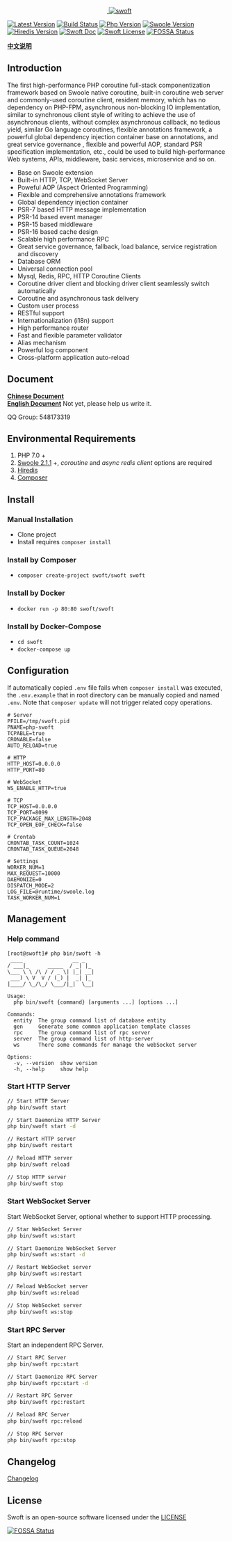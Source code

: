 <p align="center">
    <a href="https://github.com/swoft-cloud/swoft" target="_blank">
        <img src="http://qiniu.daydaygo.top/swoft-logo.png?imageView2/2/w/300" alt="swoft" />
    </a>
</p>

[![Latest Version](https://img.shields.io/badge/beta-v1.0.0-green.svg?maxAge=2592000)](https://github.com/swoft-cloud/swoft/releases)
[![Build Status](https://travis-ci.org/swoft-cloud/swoft.svg?branch=master)](https://travis-ci.org/swoft-cloud/swoft)
[![Php Version](https://img.shields.io/badge/php-%3E=7.0-brightgreen.svg?maxAge=2592000)](https://secure.php.net/)
[![Swoole Version](https://img.shields.io/badge/swoole-%3E=2.1.3-brightgreen.svg?maxAge=2592000)](https://github.com/swoole/swoole-src)
[![Hiredis Version](https://img.shields.io/badge/hiredis-%3E=0.1-brightgreen.svg?maxAge=2592000)](https://github.com/redis/hiredis)
[![Swoft Doc](https://img.shields.io/badge/docs-passing-green.svg?maxAge=2592000)](https://doc.swoft.org)
[![Swoft License](https://img.shields.io/hexpm/l/plug.svg?maxAge=2592000)](https://github.com/swoft-cloud/swoft/blob/master/LICENSE)
[![FOSSA Status](https://app.fossa.io/api/projects/git%2Bgithub.com%2Fhuangzhhui%2Fswoft.svg?type=shield)](https://app.fossa.io/projects/git%2Bgithub.com%2Fhuangzhhui%2Fswoft?ref=badge_shield)

**[中文说明](README_CN.md)**

## Introduction

The first high-performance PHP coroutine full-stack componentization framework based on Swoole native coroutine, built-in coroutine web server and commonly-used coroutine client, resident memory, which has no dependency on PHP-FPM, asynchronous non-blocking IO implementation, similar to synchronous client style of writing to achieve the use of asynchronous clients, without complex asynchronous callback, no tedious yield, similar Go language coroutines, flexible annotations framework, a powerful global dependency injection container base on annotations, and great service governance , flexible and powerful AOP, standard PSR specification implementation, etc., could be used to build high-performance Web systems, APIs, middleware, basic services, microservice and so on.

- Base on Swoole extension
- Built-in HTTP, TCP, WebSocket Server
- Poweful AOP (Aspect Oriented Programming)
- Flexible and comprehensive annotations framework
- Global dependency injection container
- PSR-7 based HTTP message implementation
- PSR-14 based event manager
- PSR-15 based middleware
- PSR-16 based cache design
- Scalable high performance RPC
- Great service governance, fallback, load balance, service registration and discovery
- Database ORM
- Universal connection pool
- Mysql, Redis, RPC, HTTP Coroutine Clients
- Coroutine driver client and blocking driver client seamlessly switch automatically
- Coroutine and asynchronous task delivery
- Custom user process
- RESTful support
- Internationalization (i18n) support
- High performance router
- Fast and flexible parameter validator
- Alias mechanism
- Powerful log component
- Cross-platform application auto-reload


## Document

[**Chinese Document**](https://doc.swoft.org)  
[**English Document**](https://doc.swoft.org) Not yet, please help us write it.

QQ Group: 548173319

## Environmental Requirements

1. PHP 7.0 +
2. [Swoole 2.1.1](https://github.com/swoole/swoole-src/releases) +, *coroutine* and *async redis client* options are required
3. [Hiredis](https://github.com/redis/hiredis/releases)
4. [Composer](https://getcomposer.org/)

## Install

### Manual Installation

* Clone project
* Install requires `composer install`

### Install by Composer

* `composer create-project swoft/swoft swoft`

### Install by Docker

* `docker run -p 80:80 swoft/swoft`

### Install by Docker-Compose

* `cd swoft`
* `docker-compose up`

## Configuration

If automatically copied `.env` file fails when `composer install` was executed, the `.env.example` that in root directory can be manually copied and named `.env`. Note that `composer update` will not trigger related copy operations.

```
# Server
PFILE=/tmp/swoft.pid
PNAME=php-swoft
TCPABLE=true
CRONABLE=false
AUTO_RELOAD=true

# HTTP
HTTP_HOST=0.0.0.0
HTTP_PORT=80

# WebSocket
WS_ENABLE_HTTP=true

# TCP
TCP_HOST=0.0.0.0
TCP_PORT=8099
TCP_PACKAGE_MAX_LENGTH=2048
TCP_OPEN_EOF_CHECK=false

# Crontab
CRONTAB_TASK_COUNT=1024
CRONTAB_TASK_QUEUE=2048

# Settings
WORKER_NUM=1
MAX_REQUEST=10000
DAEMONIZE=0
DISPATCH_MODE=2
LOG_FILE=@runtime/swoole.log
TASK_WORKER_NUM=1
```

## Management

### Help command

```text
[root@swoft]# php bin/swoft -h
 ____                __ _
/ ___|_      _____  / _| |_
\___ \ \ /\ / / _ \| |_| __|
 ___) \ V  V / (_) |  _| |_
|____/ \_/\_/ \___/|_|  \__|

Usage:
  php bin/swoft {command} [arguments ...] [options ...]

Commands:
  entity  The group command list of database entity
  gen     Generate some common application template classes
  rpc     The group command list of rpc server
  server  The group command list of http-server
  ws      There some commands for manage the webSocket server

Options:
  -v, --version  show version
  -h, --help     show help
```

### Start HTTP Server

```bash
// Start HTTP Server
php bin/swoft start

// Start Daemonize HTTP Server
php bin/swoft start -d

// Restart HTTP server
php bin/swoft restart

// Reload HTTP server
php bin/swoft reload

// Stop HTTP server
php bin/swoft stop
```

### Start WebSocket Server

Start WebSocket Server, optional whether to support HTTP processing.

```bash
// Star WebSocket Server
php bin/swoft ws:start

// Start Daemonize WebSocket Server
php bin/swoft ws:start -d

// Restart WebSocket server
php bin/swoft ws:restart

// Reload WebSocket server
php bin/swoft ws:reload

// Stop WebSocket server
php bin/swoft ws:stop
```

### Start RPC Server

Start an independent RPC Server.

```bash
// Start RPC Server
php bin/swoft rpc:start

// Start Daemonize RPC Server
php bin/swoft rpc:start -d

// Restart RPC Server
php bin/swoft rpc:restart

// Reload RPC Server
php bin/swoft rpc:reload

// Stop RPC Server
php bin/swoft rpc:stop
```

## Changelog

[Changelog](changelog.md)

## License

Swoft is an open-source software licensed under the [LICENSE](LICENSE)


[![FOSSA Status](https://app.fossa.io/api/projects/git%2Bgithub.com%2Fhuangzhhui%2Fswoft.svg?type=large)](https://app.fossa.io/projects/git%2Bgithub.com%2Fhuangzhhui%2Fswoft?ref=badge_large)